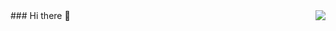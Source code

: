 <img align="right" src="https://github-readme-stats.vercel.app/api?username=imshadow&show_icons=true&icon_color=CE1D2D&text_color=718096&bg_color=ffffff&hide_title=true" />
### Hi there 👋

<!--
**imshadow/imshadow** is a ✨ _special_ ✨ repository because its `README.md` (this file) appears on your GitHub profile.

Here are some ideas to get you started:

- 🔭 I’m currently working on ...
- 🌱 I’m currently learning ...
- 👯 I’m looking to collaborate on ...
- 🤔 I’m looking for help with ...
- 💬 Ask me about ...
- 📫 How to reach me: ...
- 😄 Pronouns: ...
- ⚡ Fun fact: ...
-->
